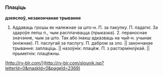 ### Плаціць
**дзеяслоў, незакончанае трыванне**

1. Аддаваць грошы як належнае за што-н. П. за пакупку. П. падаткі. За здароўе лепш п., чым расплачвацца (прыказка). 2. пераноснае значэнне, чым за што. Так або інакш адказваць на чый-н. учынак (кніжнае). П. паслугай за паслугу. П. дабром за зло. || закончанае трыванне: заплаціць. || назоўнік: плацёж. П. з растэрміноўкай. || прыметнік: плацёжны.

<a rel="author">[http://rv-blr.com/](http://rv-blr.com/slounik.jsp?letterId=0&maskId=0&pageId=2369)</a>
